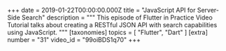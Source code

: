 +++
date = 2019-01-22T00:00:00.000Z
title = "JavaScript API for Server-Side Search"
description = """
This episode of Flutter in Practice Video Tutorial talks about creating a RESTful JSON API with search capabilities using JavaScript.
"""
[taxonomies]
topics = [ "Flutter", "Dart" ]
[extra]
number = "31"
video_id = "99oiBDS1q70"
+++




